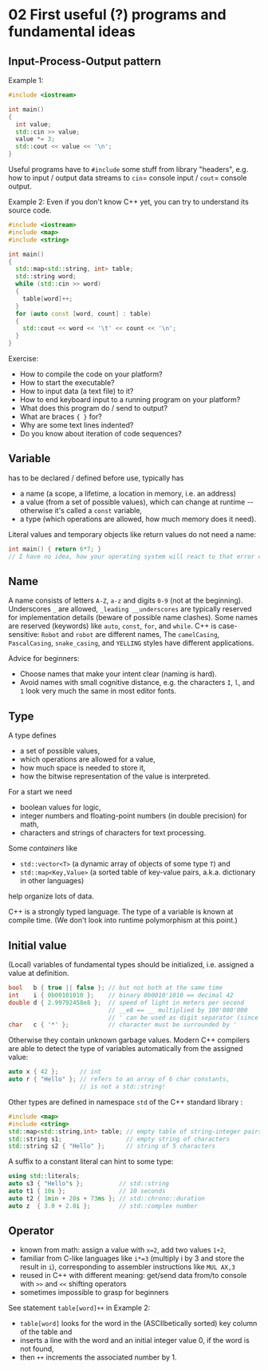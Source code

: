 # 02 First useful (?) programs and fundamental ideas
## Input-Process-Output pattern
Example 1:
```cpp
#include <iostream>

int main()
{
  int value;
  std::cin >> value;
  value *= 3;
  std::cout << value << '\n';
}
```
Useful programs have to `#include` some stuff from library "headers", e.g. how to input / output data streams to `cin`= console input / `cout`= console output.

Example 2: Even if you don't know C++ yet, you can try to understand its source code.
```cpp
#include <iostream>
#include <map>
#include <string>

int main()
{
  std::map<std::string, int> table;
  std::string word;
  while (std::cin >> word)
  {
    table[word]++;
  }
  for (auto const [word, count] : table)
  {
    std::cout << word << '\t' << count << '\n';
  }
}
```
Exercise:
* How to compile the code on your platform?
* How to start the executable?
* How to input data (a text file) to it?
* How to end keyboard input to a running program on your platform?
* What does this program do / send to output?
* What are braces `{ }` for?
* Why are some text lines indented?
* Do you know about iteration of code sequences?

## Variable
has to be declared / defined before use, typically has
* a name (a scope, a lifetime, a location in memory, i.e. an address)
* a value (from a set of possible values), which can change at runtime
  -- otherwise it's called a `const` variable,
* a type (which operations are allowed, how much memory does it need).

Literal values and temporary objects like return values do not need a name:

```cpp
int main() { return 6*7; }
// I have no idea, how your operating system will react to that error code...
```

## Name

A name consists of letters `A-Z`, `a-z` and digits `0-9` (not at the beginning).
Underscores `_` are allowed, `_leading __underscores` are typically reserved for implementation details (beware of possible name clashes).
Some names are reserved (keywords) like `auto`, `const`, `for`, and `while`.
C++ is case-sensitive: `Robot` and `robot` are different names,
The `camelCasing`, `PascalCasing`, `snake_casing`, and `YELLING` styles have different applications.

Advice for beginners:
* Choose names that make your intent clear (naming is hard).
* Avoid names with small cognitive distance, e.g. the characters `I`, `l`, and `1` look very much the same in most editor fonts.

## Type
A type defines
* a set of possible values,
* which operations are allowed for a value,
* how much space is needed to store it,
* how the bitwise representation of the value is interpreted.

For a start we need
* boolean values for logic,
* integer numbers and floating-point numbers (in double precision) for math,
* characters and strings of characters for text processing.

Some *containers* like
* `std::vector<T>` (a dynamic array of objects of some type `T`) and
* `std::map<Key,Value>` (a sorted table of key-value pairs, a.k.a. dictionary in other languages)

help organize lots of data.

C++ is a strongly typed language. The type of a variable is known at compile time. (We don't look into runtime polymorphism at this point.)

## Initial value
(Local) variables of fundamental types should be initialized, i.e. assigned a value at definition.

```cpp
bool   b { true || false }; // but not both at the same time
int    i { 0b00101010 };    // binary 0b0010'1010 == decimal 42
double d { 2.99792458e8 };  // speed of light in meters per second
                            // __e8 == __ multiplied by 100'000'000
                            // ' can be used as digit separator (since C++14)
char   c { '*' };           // character must be surrounded by '
```

Otherwise they contain unknown garbage values.
Modern C++ compilers are able to detect the type of variables automatically from the assigned value:
```cpp
auto x { 42 };      // int
auto r { "Hello" }; // refers to an array of 6 char constants,
                    // is not a std::string!
```
Other types are defined in namespace `std` of the C++ standard library :
```cpp
#include <map>
#include <string>
std::map<std::string,int> table; // empty table of string-integer pairs
std::string s1;                  // empty string of characters
std::string s2 { "Hello" };      // string of 5 characters
```
A suffix to a constant literal can hint to some type:
```cpp
using std::literals;
auto s3 { "Hello"s };          // std::string
auto t1 { 10s };               // 10 seconds
auto t2 { 1min + 28s + 73ms }; // std::chrono::duration
auto z  { 3.0 + 2.0i };        // std::complex number
```
## Operator
* known from math: assign a value with `x=2`, add two values `1+2`,
* familiar from C-like languages like `i*=3` (multiply i by 3 and store the result in `i`), corresponding to assembler instructions like `MUL AX,3`
* reused in C++ with different meaning: get/send data from/to console with `>>` and `<<` shifting operators
* sometimes impossible to grasp for beginners

See statement `table[word]++` in Example 2:
  * `table[word]` looks for the word in the (ASCIIbetically sorted) key column of the table and
  * inserts a line with the word and an initial integer value 0, if the word is not found,
  * then `++` increments the associated number by 1.
